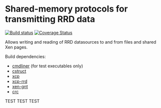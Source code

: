 Shared-memory protocols for transmitting RRD data
=================================================

[![Build status](https://travis-ci.org/xapi-project/rrd-transport.png?branch=master)](https://travis-ci.org/xapi-project/rrd-transport)
[![Coverage Status](https://coveralls.io/repos/xapi-project/rrd-transport/badge.svg?branch=master&service=github)](https://coveralls.io/github/xapi-project/rrd-transport?branch=master)

Allows writing and reading of RRD datasources to and from files and shared Xen
pages.

Build dependencies:

* [cmdliner](https://github.com/dbuenzli/cmdliner) (for test executables only)
* [cstruct](https://github.com/avsm/ocaml-cstruct)
* [xcp](https://github.com/xapi-project/xcp-idl)
* [xcp-rrd](https://github.com/xen-org/xcp-rrd)
* [xen-gnt](https://github.com/mirage/ocaml-gnt)
* [crc](https://github.com/xapi-project/ocaml-crc)

TEST TEST TEST

